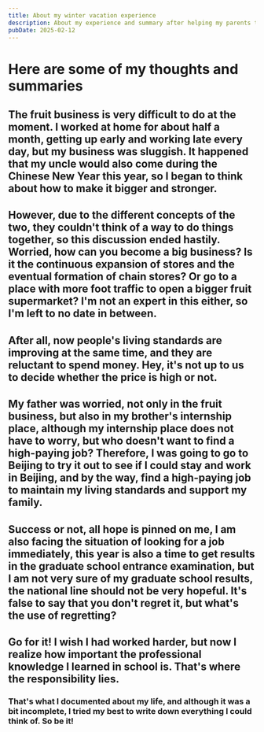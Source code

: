 ```yaml
---
title: About my winter vacation experience 
description: About my experience and summary after helping my parents tidy up the fruit stand during the winter vacation
pubDate: 2025-02-12
---
```


# Here are some of my thoughts and summaries

## The fruit business is very difficult to do at the moment. I worked at home for about half a month, getting up early and working late every day, but my business was sluggish. It happened that my uncle would also come during the Chinese New Year this year, so I began to think about how to make it bigger and stronger.
## However, due to the different concepts of the two, they couldn't think of a way to do things together, so this discussion ended hastily. Worried, how can you become a big business? Is it the continuous expansion of stores and the eventual formation of chain stores? Or go to a place with more foot traffic to open a bigger fruit supermarket? I'm not an expert in this either, so I'm left to no date in between. 
## After all, now people's living standards are improving at the same time, and they are reluctant to spend money. Hey, it's not up to us to decide whether the price is high or not.
## My father was worried, not only in the fruit business, but also in my brother's internship place, although my internship place does not have to worry, but who doesn't want to find a high-paying job? Therefore, I was going to go to Beijing to try it out to see if I could stay and work in Beijing, and by the way, find a high-paying job to maintain my living standards and support my family. 
## Success or not, all hope is pinned on me, I am also facing the situation of looking for a job immediately, this year is also a time to get results in the graduate school entrance examination, but I am not very sure of my graduate school results, the national line should not be very hopeful. It's false to say that you don't regret it, but what's the use of regretting? 
## Go for it! I wish I had worked harder, but now I realize how important the professional knowledge I learned in school is. That's where the responsibility lies.

### That's what I documented about my life, and although it was a bit incomplete, I tried my best to write down everything I could think of. So be it!
